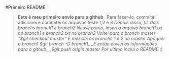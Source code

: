 #Primeiro README
>**Este é meu primeiro envio para o github**
>_Para fazer-lo, commitei adicionei e commitei os arquivos teste 1,2 e 3
>_Depois disso, fiz dois branchs branch1 e branch2_
>_Nesse ponto, inseri o arquivo branch1.txt no branch1 e branch2.txt no branch2_
>_Voltei para o branch master "$git checkout master"_
>_E mesclei os branchs 1 e 2 no master_
>_Apaguei o branch1 $git branch -D branch1_
>_E então enviei as informações para o github_
>_$git push origin master_
>_Por ultimo inclui o README_ :)
